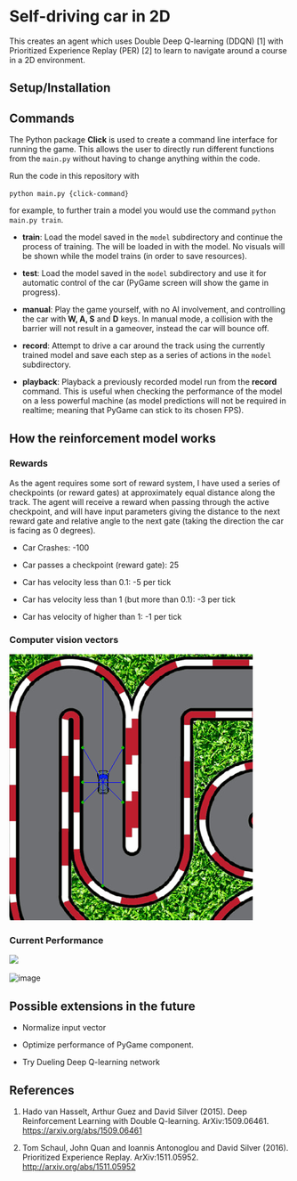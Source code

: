 # Self-driving car in 2D

This creates an agent which uses Double Deep Q-learning (DDQN) [1] with Prioritized Experience Replay (PER) [2] to learn to navigate around a course in a 2D environment.

## Setup/Installation

## Commands

The Python package **Click** is used to create a command line interface for running the game. This allows the user to directly run different functions from the `main.py` without having to change anything within the code.

Run the code in this repository with 

``python main.py {click-command}``

for example, to further train a model you would use the command `python main.py train`.

- **train**: Load the model saved in the `model` subdirectory and continue the process of training. The will be loaded in with the model. No visuals will be shown while the model trains (in order to save resources).

- **test**: Load the model saved in the `model` subdirectory and use it for automatic control of the car (PyGame screen will show the game in progress). 

- **manual**: Play the game yourself, with no AI involvement, and controlling the car with **W, A, S** and **D** keys. In manual mode, a collision with the barrier will not result in a gameover, instead the car will bounce off.

- **record**: Attempt to drive a car around the track using the currently trained model and save each step as a series of actions in the `model` subdirectory.

- **playback**: Playback a previously recorded model run from the **record** command. This is useful when checking the performance of the model on a less powerful machine (as model predictions will not be required in realtime; meaning that PyGame can stick to its chosen FPS).

## How the reinforcement model works

### Rewards

As the agent requires some sort of reward system, I have used a series of checkpoints (or reward gates) at approximately equal distance along the track. The agent will receive a reward when passing through the active checkpoint, and will have input parameters giving the distance to the next reward gate and relative angle to the next gate (taking the direction the car is facing as 0 degrees).

- Car Crashes: -100

- Car passes a checkpoint (reward gate): 25

- Car has velocity less than 0.1: -5 per tick

- Car has velocity less than 1 (but more than 0.1): -3 per tick

- Car has velocity of higher than 1: -1 per tick

### Computer vision vectors

![image](./docs/beam_sensor.gif)

### Current Performance

<img src="./docs/air_car_drive.gif" width="500">

![image](./docs/air_car_drive.gif)

## Possible extensions in the future

- Normalize input vector

- Optimize performance of PyGame component.

- Try Dueling Deep Q-learning network


## References

1. Hado van Hasselt, Arthur Guez and David Silver (2015). Deep Reinforcement Learning with Double Q-learning. ArXiv:1509.06461. https://arxiv.org/abs/1509.06461

2. Tom Schaul, John Quan and Ioannis Antonoglou and David Silver (2016). Prioritized Experience Replay. ArXiv:1511.05952. http://arxiv.org/abs/1511.05952
